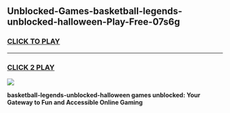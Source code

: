 
## Unblocked-Games-basketball-legends-unblocked-halloween-Play-Free-07s6g
<h3>
<a href="https://premium76.site?title=basketball-legends-unblocked-halloween&ref=23A">CLICK TO PLAY</a></h3>
<hr>

<h3>
<a href="https://premium76.site?title=basketball-legends-unblocked-halloween&ref=23A">CLICK 2 PLAY</a>
  
</h3>

<a href="https://premium76.site?title=basketball-legends-unblocked-halloween&ref=23A"><img src="https://clearcache.store/games.png"></a>


**basketball-legends-unblocked-halloween games unblocked: Your Gateway to Fun and Accessible Online Gaming**
